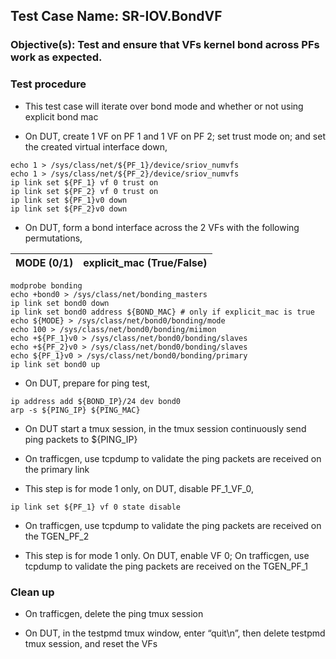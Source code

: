 ## Test Case Name: SR-IOV.BondVF

### Objective(s): Test and ensure that VFs kernel bond across PFs work as expected.

### Test procedure

* This test case will iterate over bond mode and whether or not using explicit bond mac

* On DUT, create 1 VF on PF 1 and 1 VF on PF 2; set trust mode on; and set the created virtual interface down,
```
echo 1 > /sys/class/net/${PF_1}/device/sriov_numvfs
echo 1 > /sys/class/net/${PF_2}/device/sriov_numvfs
ip link set ${PF_1} vf 0 trust on
ip link set ${PF_2} vf 0 trust on
ip link set ${PF_1}v0 down
ip link set ${PF_2}v0 down
```

* On DUT, form a bond interface across the 2 VFs with the following permutations,

| MODE (0/1) | explicit_mac (True/False) |
| ---------- | ----- |

```
modprobe bonding
echo +bond0 > /sys/class/net/bonding_masters
ip link set bond0 down
ip link set bond0 address ${BOND_MAC} # only if explicit_mac is true
echo ${MODE} > /sys/class/net/bond0/bonding/mode
echo 100 > /sys/class/net/bond0/bonding/miimon
echo +${PF_1}v0 > /sys/class/net/bond0/bonding/slaves
echo +${PF_2}v0 > /sys/class/net/bond0/bonding/slaves
echo ${PF_1}v0 > /sys/class/net/bond0/bonding/primary
ip link set bond0 up
```

* On DUT, prepare for ping test,
```
ip address add ${BOND_IP}/24 dev bond0
arp -s ${PING_IP} ${PING_MAC}
```

* On DUT start a tmux session, in the tmux session continuously send ping packets to ${PING_IP}

* On trafficgen, use tcpdump to validate the ping packets are received on the primary link

* This step is for mode 1 only, on DUT, disable PF_1_VF_0,
```
ip link set ${PF_1} vf 0 state disable
```

* On trafficgen, use tcpdump to validate the ping packets are received on the TGEN_PF_2

* This step is for mode 1 only. On DUT, enable VF 0; On trafficgen, use tcpdump to validate the ping packets are received on the TGEN_PF_1


### Clean up

* On trafficgen, delete the ping tmux session

* On DUT, in the testpmd tmux window, enter “quit\n”, then delete testpmd tmux session, and reset the VFs


